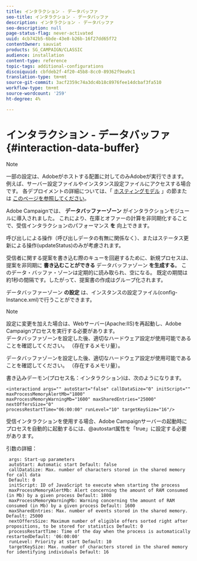 ```yaml
---
title: インタラクション - データバッファ
seo-title: インタラクション - データバッファ
description: インタラクション - データバッファ
seo-description: null
page-status-flag: never-activated
uuid: 4cb742b5-6bde-43e8-b26b-16f27dd65f72
contentOwner: sauviat
products: SG_CAMPAIGN/CLASSIC
audience: installation
content-type: reference
topic-tags: additional-configurations
discoiquuid: cbfdeb2f-4f20-45b8-8cc0-89362f9ea9c1
translation-type: tm+mt
source-git-commit: 3acf2359c74a3dc4b18c8976fee14dcbaf3fa510
workflow-type: tm+mt
source-wordcount: '259'
ht-degree: 4%

---
```



# インタラクション - データバッファ{#interaction-data-buffer}

>[!NOTE]
>
>一部の設定は、Adobeがホストする配置に対してのみAdobeが実行できます。 例えば、サーバー設定ファイルやインスタンス設定ファイルにアクセスする場合です。 各デプロイメントの詳細については、「 [ホスティングモデル](../../installation/using/hosting-models.md) 」の節または [このページを参照してください](../../installation/using/capability-matrix.md)。

Adobe Campaignでは、 **データバッファーゾーン** がインタラクションモジュールに導入されました。 これにより、在庫とオファーの計算を非同期化することで、受信インタラクションのパフォーマンス **を** 向上できます。

呼び出しによる操作（呼び出しデータの有無に関係なく）、またはステータス更新による操作(updateStatus)のみが考慮されます。

受信者に関する提案を書き込む際のキューを回避するために、新規プロセスは、提案を非同期に **書き込むことができる** データバッファゾーン **を生成する**。 このデータ・バッファ・ゾーンは定期的に読み取られ、空になる。 既定の期間は約1秒の間隔です。したがって、提案書の作成はグループ化されます。

データバッファーゾーン **の設定** は、インスタンスの設定ファイル(config-Instance.xml)で行うことができます。

>[!NOTE]
>
>設定に変更を加えた場合は、Webサーバー(Apache:IIS)を再起動し、Adobe Campaignプロセスを実行する必要があります。\
>データバッファゾーンを設定した後、適切なハードウェア設定が使用可能であることを確認してください。 （存在するメモリ量）。

データバッファゾーンを設定した後、適切なハードウェア設定が使用可能であることを確認してください。 （存在するメモリ量）。

書き込みデーモン(プロセス名：インタラクション)は、次のようになります。

```
<interactiond args="" autoStart="false" callDataSize="0" initScript="" maxProcessMemoryAlertMb="1800"
maxProcessMemoryWarningMb="1600" maxSharedEntries="25000" nextOffersSize="0"
processRestartTime="06:00:00" runLevel="10" targetKeySize="16"/>
```

受信インタラクションを使用する場合、Adobe Campaignサーバーの起動時にプロセスを自動的に起動するには、@autostart属性を「true」に設定する必要があります。

引数の詳細：

```
 args: Start-up parameters 
 autoStart: Automatic start Default: false 
 callDataSize: Max. number of characters stored in the shared memory for call data
 Default: 0 
 initScript: ID of JavaScript to execute when starting the process 
 maxProcessMemoryAlertMb: Alert concerning the amount of RAM consumed (in Mb) by a given process Default: 1800 
 maxProcessMemoryWarningMb: Warning concerning the amount of RAM consumed (in Mb) by a given process Default: 1600 
 maxSharedEntries: Max. number of events stored in the shared memory. Default: 25000 
 nextOffersSize: Maximum number of eligible offers sorted right after propositions, to be stored for statistics Default: 0 
 processRestartTime: Time of the day when the process is automatically restartedDefault: '06:00:00' 
 runLevel: Priority at start Default: 10 
 targetKeySize: Max. number of characters stored in the shared memory for identifying individuals Default: 16 
```

